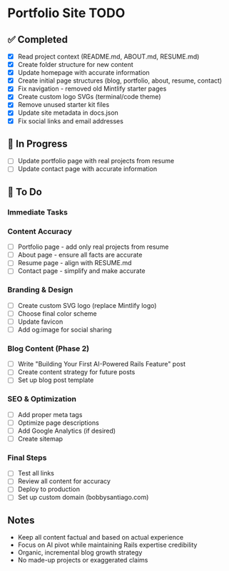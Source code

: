 # Portfolio Site TODO

## ✅ Completed
- [x] Read project context (README.md, ABOUT.md, RESUME.md)
- [x] Create folder structure for new content
- [x] Update homepage with accurate information
- [x] Create initial page structures (blog, portfolio, about, resume, contact)
- [x] Fix navigation - removed old Mintlify starter pages
- [x] Create custom logo SVGs (terminal/code theme)
- [x] Remove unused starter kit files
- [x] Update site metadata in docs.json
- [x] Fix social links and email addresses

## 🔧 In Progress
- [ ] Update portfolio page with real projects from resume
- [ ] Update contact page with accurate information

## 📝 To Do

### Immediate Tasks

### Content Accuracy
- [ ] Portfolio page - add only real projects from resume
- [ ] About page - ensure all facts are accurate
- [ ] Resume page - align with RESUME.md
- [ ] Contact page - simplify and make accurate

### Branding & Design
- [ ] Create custom SVG logo (replace Mintlify logo)
- [ ] Choose final color scheme
- [ ] Update favicon
- [ ] Add og:image for social sharing

### Blog Content (Phase 2)
- [ ] Write "Building Your First AI-Powered Rails Feature" post
- [ ] Create content strategy for future posts
- [ ] Set up blog post template

### SEO & Optimization
- [ ] Add proper meta tags
- [ ] Optimize page descriptions
- [ ] Add Google Analytics (if desired)
- [ ] Create sitemap

### Final Steps
- [ ] Test all links
- [ ] Review all content for accuracy
- [ ] Deploy to production
- [ ] Set up custom domain (bobbysantiago.com)

## Notes
- Keep all content factual and based on actual experience
- Focus on AI pivot while maintaining Rails expertise credibility
- Organic, incremental blog growth strategy
- No made-up projects or exaggerated claims